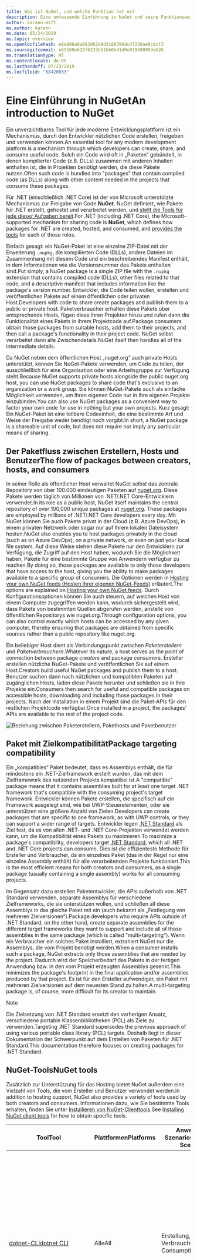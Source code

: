 ```yaml
---
title: Was ist NuGet, und welche Funktion hat es?
description: Eine umfassende Einführung in NuGet und seine Funktionsweise
author: karann-msft
ms.author: karann
ms.date: 05/24/2019
ms.topic: overview
ms.openlocfilehash: e8e806e0a893d62d9d3189396dc47250ae9c8cf3
ms.sourcegitcommit: e65180e622f6233b51bb0b41d0e919688083eb26
ms.translationtype: HT
ms.contentlocale: de-DE
ms.lasthandoff: 07/23/2019
ms.locfileid: "68420033"
---
```

# <a name="an-introduction-to-nuget"></a><span data-ttu-id="5a4b2-103">Eine Einführung in NuGet</span><span class="sxs-lookup"><span data-stu-id="5a4b2-103">An introduction to NuGet</span></span>

<span data-ttu-id="5a4b2-104">Ein unverzichtbares Tool für jede moderne Entwicklungsplattform ist ein Mechanismus, durch den Entwickler nützlichen Code erstellen, freigeben und verwenden können.</span><span class="sxs-lookup"><span data-stu-id="5a4b2-104">An essential tool for any modern development platform is a mechanism through which developers can create, share, and consume useful code.</span></span> <span data-ttu-id="5a4b2-105">Solch ein Code wird oft in „Paketen“ gebündelt, in denen kompilierter Code (z.B. DLLs) zusammen mit anderen Inhalten enthalten ist, die in Projekten benötigt werden, die diese Pakete nutzen.</span><span class="sxs-lookup"><span data-stu-id="5a4b2-105">Often such code is bundled into "packages" that contain compiled code (as DLLs) along with other content needed in the projects that consume these packages.</span></span>

<span data-ttu-id="5a4b2-106">Für .NET (einschließlich .NET Core) ist der von Microsoft unterstützte Mechanismus zur Freigabe von Code **NuGet**. NuGet definiert, wie Pakete für .NET erstellt, gehostet und verarbeitet werden, und [stellt die Tools für jede dieser Aufgaben bereit](install-nuget-client-tools.md).</span><span class="sxs-lookup"><span data-stu-id="5a4b2-106">For .NET (including .NET Core), the Microsoft-supported mechanism for sharing code is **NuGet**, which defines how packages for .NET are created, hosted, and consumed, and [provides the tools](install-nuget-client-tools.md) for each of those roles.</span></span>

<span data-ttu-id="5a4b2-107">Einfach gesagt: ein NuGet-Paket ist eine einzelne ZIP-Datei mit der Erweiterung `.nupkg`, die kompilierten Code (DLLs), andere Dateien im Zusammenhang mit diesem Code und ein beschreibendes Manifest enthält, in dem Informationen wie die Versionsnummer des Pakets enthalten sind.</span><span class="sxs-lookup"><span data-stu-id="5a4b2-107">Put simply, a NuGet package is a single ZIP file with the `.nupkg` extension that contains compiled code (DLLs), other files related to that code, and a descriptive manifest that includes information like the package's version number.</span></span> <span data-ttu-id="5a4b2-108">Entwickler, die Code teilen wollen, erstellen und veröffentlichen Pakete auf einem öffentlichen oder privaten Host.</span><span class="sxs-lookup"><span data-stu-id="5a4b2-108">Developers with code to share create packages and publish them to a public or private host.</span></span> <span data-ttu-id="5a4b2-109">Paketverbraucher erhalten diese Pakete über entsprechende Hosts, fügen diese ihren Projekten hinzu und rufen dann die Funktionalität eines Pakets in ihrem Projektcode auf.</span><span class="sxs-lookup"><span data-stu-id="5a4b2-109">Package consumers obtain those packages from suitable hosts, add them to their projects, and then call a package's functionality in their project code.</span></span> <span data-ttu-id="5a4b2-110">NuGet selbst verarbeitet dann alle Zwischendetails.</span><span class="sxs-lookup"><span data-stu-id="5a4b2-110">NuGet itself then handles all of the intermediate details.</span></span>

<span data-ttu-id="5a4b2-111">Da NuGet neben dem öffentlichen Host „nuget.org“ auch private Hosts unterstützt, können Sie NuGet-Pakete verwenden, um Code zu teilen, der ausschließlich für eine Organisation oder eine Arbeitsgruppe zur Verfügung steht.</span><span class="sxs-lookup"><span data-stu-id="5a4b2-111">Because NuGet supports private hosts alongside the public nuget.org host, you can use NuGet packages to share code that's exclusive to an organization or a work group.</span></span> <span data-ttu-id="5a4b2-112">Sie können NuGet-Pakete auch als einfache Möglichkeit verwenden, um Ihren eigenen Code nur in Ihre eigenen Projekte einzubinden.</span><span class="sxs-lookup"><span data-stu-id="5a4b2-112">You can also use NuGet packages as a convenient way to factor your own code for use in nothing but your own projects.</span></span> <span data-ttu-id="5a4b2-113">Kurz gesagt: Ein NuGet-Paket ist eine teilbare Codeeinheit, die eine bestimmte Art und Weise der Freigabe weder benötigt noch vorgibt.</span><span class="sxs-lookup"><span data-stu-id="5a4b2-113">In short, a NuGet package is a shareable unit of code, but does not require nor imply any particular means of sharing.</span></span>

## <a name="the-flow-of-packages-between-creators-hosts-and-consumers"></a><span data-ttu-id="5a4b2-114">Der Paketfluss zwischen Erstellern, Hosts und Benutzer</span><span class="sxs-lookup"><span data-stu-id="5a4b2-114">The flow of packages between creators, hosts, and consumers</span></span>

<span data-ttu-id="5a4b2-115">In seiner Rolle als öffentlicher Host verwaltet NuGet selbst das zentrale Repository von über 100.000 eindeutigen Paketen auf [nuget.org](https://www.nuget.org). Diese Pakete werden täglich von Millionen von .NET/.NET Core-Entwicklern verwendet.</span><span class="sxs-lookup"><span data-stu-id="5a4b2-115">In its role as a public host, NuGet itself maintains the central repository of over 100,000 unique packages at [nuget.org](https://www.nuget.org). These packages are employed by millions of .NET/.NET Core developers every day.</span></span> <span data-ttu-id="5a4b2-116">Mit NuGet können Sie auch Pakete privat in der Cloud (z.B. Azure DevOps), in einem privaten Netzwerk oder sogar nur auf Ihrem lokalen Dateisystem hosten.</span><span class="sxs-lookup"><span data-stu-id="5a4b2-116">NuGet also enables you to host packages privately in the cloud (such as on Azure DevOps), on a private network, or even on just your local file system.</span></span> <span data-ttu-id="5a4b2-117">Auf diese Weise stehen diese Pakete nur den Entwicklern zur Verfügung, die Zugriff auf den Host haben, wodurch Sie die Möglichkeit haben, Pakete für eine bestimmte Gruppe von Anwendern verfügbar zu machen.</span><span class="sxs-lookup"><span data-stu-id="5a4b2-117">By doing so, those packages are available to only those developers that have access to the host, giving you the ability to make packages available to a specific group of consumers.</span></span> <span data-ttu-id="5a4b2-118">Die Optionen werden in [Hosting your own NuGet feeds (Hosten Ihrer eigenen NuGet-Feeds)](hosting-packages/overview.md) erläutert.</span><span class="sxs-lookup"><span data-stu-id="5a4b2-118">The options are explained on [Hosting your own NuGet feeds](hosting-packages/overview.md).</span></span> <span data-ttu-id="5a4b2-119">Durch Konfigurationsoptionen können Sie auch steuern, auf welchen Host von einem Computer zugegriffen werden kann, wodurch sichergestellt wird, dass Pakete von bestimmten Quellen abgerufen werden, anstelle von öffentlichen Repositorys wie nuget.org.</span><span class="sxs-lookup"><span data-stu-id="5a4b2-119">Through configuration options, you can also control exactly which hosts can be accessed by any given computer, thereby ensuring that packages are obtained from specific sources rather than a public repository like nuget.org.</span></span>

<span data-ttu-id="5a4b2-120">Ein beliebiger Host dient als Verbindungspunkt zwischen *Paketerstellern* und *Paketverbrauchern*.</span><span class="sxs-lookup"><span data-stu-id="5a4b2-120">Whatever its nature, a host serves as the point of connection between package *creators* and package *consumers*.</span></span> <span data-ttu-id="5a4b2-121">Ersteller erstellen nützliche NuGet-Pakete und veröffentlichen Sie auf einem Host.</span><span class="sxs-lookup"><span data-stu-id="5a4b2-121">Creators build useful NuGet packages and publish them to a host.</span></span> <span data-ttu-id="5a4b2-122">Benutzer suchen dann nach nützlichen und kompatiblen Paketen auf zugänglichen Hosts, laden diese Pakete herunter und schließen sie in Ihre Projekte ein.</span><span class="sxs-lookup"><span data-stu-id="5a4b2-122">Consumers then search for useful and compatible packages on accessible hosts, downloading and including those packages in their projects.</span></span> <span data-ttu-id="5a4b2-123">Nach der Installation in einem Projekt sind die Paket-APIs für den restlichen Projektcode verfügbar.</span><span class="sxs-lookup"><span data-stu-id="5a4b2-123">Once installed in a project, the packages' APIs are available to the rest of the project code.</span></span>

![Beziehung zwischen Paketerstellern, Pakethosts und Paketbenutzer](media/nuget-roles.png)

## <a name="package-targeting-compatibility"></a><span data-ttu-id="5a4b2-125">Paket mit Zielkompatibilität</span><span class="sxs-lookup"><span data-stu-id="5a4b2-125">Package targeting compatibility</span></span>

<span data-ttu-id="5a4b2-126">Ein „kompatibles“ Paket bedeutet, dass es Assemblys enthält, die für mindestens ein .NET-Zielframework erstellt wurden, das mit dem Zielframework des nutzenden Projekts kompatibel ist.</span><span class="sxs-lookup"><span data-stu-id="5a4b2-126">A "compatible" package means that it contains assemblies built for at least one target .NET framework that's compatible with the consuming project's target framework.</span></span> <span data-ttu-id="5a4b2-127">Entwickler können Pakete erstellen, die spezifisch auf ein Framework ausgelegt sind, wie bei UWP-Steuerelementen, oder sie unterstützen eine größere Anzahl von Zielen.</span><span class="sxs-lookup"><span data-stu-id="5a4b2-127">Developers can create packages that are specific to one framework, as with UWP controls, or they can support a wider range of targets.</span></span> <span data-ttu-id="5a4b2-128">Entwickler legen [.NET Standard](/dotnet/standard/net-standard) als Ziel fest, da es von allen .NET- und .NET Core-Projekten verwendet werden kann, um die Kompatibilität eines Pakets zu maximieren.</span><span class="sxs-lookup"><span data-stu-id="5a4b2-128">To maximize a package's compatibility, developers target [.NET Standard](/dotnet/standard/net-standard), which all .NET and .NET Core projects can consume.</span></span> <span data-ttu-id="5a4b2-129">Dies ist die effizienteste Methode für Ersteller und Verbraucher, da ein einzelnes Paket (das in der Regel nur eine einzelne Assembly enthält) für alle verarbeitenden Projekte funktioniert.</span><span class="sxs-lookup"><span data-stu-id="5a4b2-129">This is the most efficient means for both creators and consumers, as a single package (usually containing a single assembly) works for all consuming projects.</span></span>

<span data-ttu-id="5a4b2-130">Im Gegensatz dazu erstellen Paketentwickler, die APIs außerhalb von .NET Standard verwenden, separate Assemblys für verschiedene Zielframeworks, die sie unterstützen wollen, und schließen all diese Assemblys in das gleiche Paket mit ein (auch bekannt als „Festlegung von mehreren Zielversionen“).</span><span class="sxs-lookup"><span data-stu-id="5a4b2-130">Package developers who require APIs outside of .NET Standard, on the other hand, create separate assemblies for the different target frameworks they want to support and include all of those assemblies in the same package (which is called "multi-targeting").</span></span> <span data-ttu-id="5a4b2-131">Wenn ein Verbraucher ein solches Paket installiert, extrahiert NuGet nur die Assemblys, die vom Projekt benötigt werden.</span><span class="sxs-lookup"><span data-stu-id="5a4b2-131">When a consumer installs such a package, NuGet extracts only those assemblies that are needed by the project.</span></span> <span data-ttu-id="5a4b2-132">Dadurch wird der Speicherbedarf des Pakets in der fertigen Anwendung bzw. in den vom Projekt erzeugten Assemblys gesenkt.</span><span class="sxs-lookup"><span data-stu-id="5a4b2-132">This minimizes the package's footprint in the final application and/or assemblies produced by that project.</span></span> <span data-ttu-id="5a4b2-133">Es ist für den Ersteller aufwendiger, ein Paket mit mehreren Zielversionen auf dem neuesten Stand zu halten.</span><span class="sxs-lookup"><span data-stu-id="5a4b2-133">A multi-targeting package is, of course, more difficult for its creator to maintain.</span></span>

> [!Note]
> <span data-ttu-id="5a4b2-134">Die Zielsetzung von .NET Standard ersetzt den vorherigen Ansatz, verschiedene portable Klassenbibliotheken (PCL) als Ziele zu verwenden.</span><span class="sxs-lookup"><span data-stu-id="5a4b2-134">Targeting .NET Standard supersedes the previous approach of using various portable class library (PCL) targets.</span></span> <span data-ttu-id="5a4b2-135">Deshalb liegt in dieser Dokumentation der Schwerpunkt auf dem Erstellen von Paketen für .NET Standard.</span><span class="sxs-lookup"><span data-stu-id="5a4b2-135">This documentation therefore focuses on creating packages for .NET Standard.</span></span>

## <a name="nuget-tools"></a><span data-ttu-id="5a4b2-136">NuGet-Tools</span><span class="sxs-lookup"><span data-stu-id="5a4b2-136">NuGet tools</span></span>

<span data-ttu-id="5a4b2-137">Zusätzlich zur Unterstützung für das Hosting bietet NuGet außerdem eine Vielzahl von Tools, die vom Ersteller und Benutzer verwendet werden.</span><span class="sxs-lookup"><span data-stu-id="5a4b2-137">In addition to hosting support, NuGet also provides a variety of tools used by both creators and consumers.</span></span> <span data-ttu-id="5a4b2-138">Informationen dazu, wie Sie bestimmte Tools erhalten, finden Sie unter [Installieren von NuGet-Clienttools](install-nuget-client-tools.md).</span><span class="sxs-lookup"><span data-stu-id="5a4b2-138">See [Installing NuGet client tools](install-nuget-client-tools.md) for how to obtain specific tools.</span></span>

| <span data-ttu-id="5a4b2-139">Tool</span><span class="sxs-lookup"><span data-stu-id="5a4b2-139">Tool</span></span> | <span data-ttu-id="5a4b2-140">Plattformen</span><span class="sxs-lookup"><span data-stu-id="5a4b2-140">Platforms</span></span> | <span data-ttu-id="5a4b2-141">Anwendbare Szenarios</span><span class="sxs-lookup"><span data-stu-id="5a4b2-141">Applicable Scenarios</span></span> | <span data-ttu-id="5a4b2-142">BESCHREIBUNG</span><span class="sxs-lookup"><span data-stu-id="5a4b2-142">Description</span></span> |
| --- | --- | --- | --- |
| [<span data-ttu-id="5a4b2-143">dotnet-CLI</span><span class="sxs-lookup"><span data-stu-id="5a4b2-143">dotnet CLI</span></span>](consume-packages/install-use-packages-dotnet-cli.md) | <span data-ttu-id="5a4b2-144">Alle</span><span class="sxs-lookup"><span data-stu-id="5a4b2-144">All</span></span> | <span data-ttu-id="5a4b2-145">Erstellung, Verbrauch</span><span class="sxs-lookup"><span data-stu-id="5a4b2-145">Creation, Consumption</span></span> | <span data-ttu-id="5a4b2-146">CLI-Tool für .NET Core- und .NET Standard-Bibliotheken und für Projekte im SDK-Stil für .NET Framework (Informationen finden Sie unter [SDK-Attribut](/dotnet/core/tools/csproj#additions)).</span><span class="sxs-lookup"><span data-stu-id="5a4b2-146">CLI tool for .NET Core and .NET Standard libraries, and for SDK-style projects that target .NET Framework (see [SDK attribute](/dotnet/core/tools/csproj#additions)).</span></span> <span data-ttu-id="5a4b2-147">Stellt bestimmte NuGet-CLI-Funktionen direkt in der .NET Core-Toolkette bereit.</span><span class="sxs-lookup"><span data-stu-id="5a4b2-147">Provides certain NuGet CLI capabilities directly within the .NET Core tool chain.</span></span> <span data-ttu-id="5a4b2-148">Ähnlich wie `nuget.exe`-CLI interagiert die dotnet-CLI nicht mit Visual Studio-Projekten.</span><span class="sxs-lookup"><span data-stu-id="5a4b2-148">As with the `nuget.exe` CLI, the dotnet CLI does not interact with Visual Studio projects.</span></span> |
| [<span data-ttu-id="5a4b2-149">nuget.exe-CLI</span><span class="sxs-lookup"><span data-stu-id="5a4b2-149">nuget.exe CLI</span></span>](consume-packages/install-use-packages-nuget-cli.md) | <span data-ttu-id="5a4b2-150">Alle</span><span class="sxs-lookup"><span data-stu-id="5a4b2-150">All</span></span> | <span data-ttu-id="5a4b2-151">Erstellung, Verbrauch</span><span class="sxs-lookup"><span data-stu-id="5a4b2-151">Creation, Consumption</span></span> | <span data-ttu-id="5a4b2-152">CLI-Tool für .NET Framework-Bibliotheken und Nicht-SDK-Projekte, die auf .NET Standard-Bibliotheken abzielen.</span><span class="sxs-lookup"><span data-stu-id="5a4b2-152">CLI tool for .NET Framework libraries and non-SDK-style projects that target .NET Standard libraries.</span></span> <span data-ttu-id="5a4b2-153">Bietet alle NuGet-Funktionen, mit einigen Befehlen, die speziell für Paketersteller bestimmt sind, anderen Befehlen, die nur für Benutzer, und wieder anderen, die für beide bestimmt sind.</span><span class="sxs-lookup"><span data-stu-id="5a4b2-153">Provides all NuGet capabilities, with some commands applying specifically to package creators, some applying only to consumers, and others applying to both.</span></span> <span data-ttu-id="5a4b2-154">Beispielsweise verwenden Paketersteller den Befehl `nuget pack` zum Erstellen eines Pakets aus verschiedenen Assemblys und zugehörigen Dateien, Paketverbraucher verwenden `nuget install`, um Pakete in einen Projektordner einzubinden, und alle verwenden `nuget config`, um NuGet-Konfigurationsvariablen festzulegen.</span><span class="sxs-lookup"><span data-stu-id="5a4b2-154">For example, package creators use the `nuget pack` command to create a package from various assemblies and related files, package consumers use `nuget install` to include packages in a project folder, and everyone uses `nuget config` to set NuGet configuration variables.</span></span> <span data-ttu-id="5a4b2-155">Als ein plattformunabhängiges Tool interagiert die NuGet-CLI nicht mit Visual Studio-Projekten.</span><span class="sxs-lookup"><span data-stu-id="5a4b2-155">As a platform-agnostic tool, the NuGet CLI does not interact with Visual Studio projects.</span></span> |
| [<span data-ttu-id="5a4b2-156">Paket-Manager-Konsole</span><span class="sxs-lookup"><span data-stu-id="5a4b2-156">Package Manager Console</span></span>](consume-packages/install-use-packages-powershell.md) | <span data-ttu-id="5a4b2-157">Visual Studio unter Windows</span><span class="sxs-lookup"><span data-stu-id="5a4b2-157">Visual Studio on Windows</span></span> | <span data-ttu-id="5a4b2-158">Verbrauch</span><span class="sxs-lookup"><span data-stu-id="5a4b2-158">Consumption</span></span> | <span data-ttu-id="5a4b2-159">Stellt [PowerShell-Befehle](reference/Powershell-Reference.md) zum Installieren und Verwalten von Paketen in Visual Studio-Projekten bereit.</span><span class="sxs-lookup"><span data-stu-id="5a4b2-159">Provides [PowerShell commands](reference/Powershell-Reference.md) for installing and managing packages in Visual Studio projects.</span></span> |
| [<span data-ttu-id="5a4b2-160">Benutzeroberfläche des Paket-Managers</span><span class="sxs-lookup"><span data-stu-id="5a4b2-160">Package Manager UI</span></span>](consume-packages/install-use-packages-visual-studio.md) | <span data-ttu-id="5a4b2-161">Visual Studio unter Windows</span><span class="sxs-lookup"><span data-stu-id="5a4b2-161">Visual Studio on Windows</span></span> | <span data-ttu-id="5a4b2-162">Verbrauch</span><span class="sxs-lookup"><span data-stu-id="5a4b2-162">Consumption</span></span> | <span data-ttu-id="5a4b2-163">Stellt eine einfache zu bedienende Benutzeroberfläche zum Installieren und Verwalten von Paketen in Visual Studio-Projekten bereit.</span><span class="sxs-lookup"><span data-stu-id="5a4b2-163">Provides an easy-to-use UI for installing and managing packages in Visual Studio projects.</span></span> |
| [<span data-ttu-id="5a4b2-164">Manage NuGet UI (Verwalten der NuGet-Benutzeroberfläche)</span><span class="sxs-lookup"><span data-stu-id="5a4b2-164">Manage NuGet UI</span></span>](/visualstudio/mac/nuget-walkthrough) | <span data-ttu-id="5a4b2-165">Visual Studio für Mac</span><span class="sxs-lookup"><span data-stu-id="5a4b2-165">Visual Studio for Mac</span></span> | <span data-ttu-id="5a4b2-166">Verbrauch</span><span class="sxs-lookup"><span data-stu-id="5a4b2-166">Consumption</span></span> | <span data-ttu-id="5a4b2-167">Stellt eine einfache zu bedienende Benutzeroberfläche zum Installieren und Verwalten von Paketen in Projekten von Visual Studio für Mac bereit.</span><span class="sxs-lookup"><span data-stu-id="5a4b2-167">Provide an easy-to-use UI for installing and managing packages in Visual Studio for Mac projects.</span></span> |
| [<span data-ttu-id="5a4b2-168">MSBuild</span><span class="sxs-lookup"><span data-stu-id="5a4b2-168">MSBuild</span></span>](reference/msbuild-targets.md) | <span data-ttu-id="5a4b2-169">Windows</span><span class="sxs-lookup"><span data-stu-id="5a4b2-169">Windows</span></span> | <span data-ttu-id="5a4b2-170">Erstellung, Verbrauch</span><span class="sxs-lookup"><span data-stu-id="5a4b2-170">Creation, Consumption</span></span> | <span data-ttu-id="5a4b2-171">Bietet die Möglichkeit zum Erstellen und Wiederherstellen von Paketen, die in einem Projekt direkt über die MSBuild-Toolkette verwendet werden.</span><span class="sxs-lookup"><span data-stu-id="5a4b2-171">Provides the ability to create packages and restore packages used in a project directly through the MSBuild tool chain.</span></span> |

<span data-ttu-id="5a4b2-172">Wie Sie sehen können, sind die NuGet-Tools, mit denen Sie arbeiten, stark davon abhängig, ob Sie Pakete erstellen, verwenden oder veröffentlichen und mit welcher Plattform Sie arbeiten.</span><span class="sxs-lookup"><span data-stu-id="5a4b2-172">As you can see, the NuGet tools you work with depend greatly on whether you're creating, consuming, or publishing packages, and the platform on which you're working.</span></span> <span data-ttu-id="5a4b2-173">Paketersteller sind in der Regel auch Benutzer, da sie auf Funktionalität aufbauen, die in anderen NuGet-Paketen vorhanden ist.</span><span class="sxs-lookup"><span data-stu-id="5a4b2-173">Package creators are typically also consumers, as they build on top of functionality that exists in other NuGet packages.</span></span> <span data-ttu-id="5a4b2-174">Und diese Pakete können natürlich wiederum von anderen abhängen.</span><span class="sxs-lookup"><span data-stu-id="5a4b2-174">And those packages, of course, may in turn depend on still others.</span></span>

<span data-ttu-id="5a4b2-175">Weitere Informationen finden Sie unter den Artikeln [Workflow für die Paketerstellung](create-packages/Overview-and-Workflow.md) und [Workflow für die Nutzung von Paketen](consume-packages/Overview-and-Workflow.md).</span><span class="sxs-lookup"><span data-stu-id="5a4b2-175">For more information, start with the [Package creation workflow](create-packages/Overview-and-Workflow.md) and [Package consumption workflow](consume-packages/Overview-and-Workflow.md) articles.</span></span>

## <a name="managing-dependencies"></a><span data-ttu-id="5a4b2-176">Verwalten von Abhängigkeiten</span><span class="sxs-lookup"><span data-stu-id="5a4b2-176">Managing dependencies</span></span>

<span data-ttu-id="5a4b2-177">Die Fähigkeit, einfach auf der Arbeit anderer aufbauen zu können, ist eines der stärksten Features eines Paketverwaltungssystems.</span><span class="sxs-lookup"><span data-stu-id="5a4b2-177">The ability to easily build on the work of others is one of most powerful features of a package management system.</span></span> <span data-ttu-id="5a4b2-178">Dementsprechend ist eine der wichtigsten Aufgaben von NuGet das Verwalten der Abhängigkeitsstruktur bzw. des „Diagramms“ für ein Projekt.</span><span class="sxs-lookup"><span data-stu-id="5a4b2-178">Accordingly, much of what NuGet does is managing that dependency tree or "graph" on behalf of a project.</span></span> <span data-ttu-id="5a4b2-179">Einfach ausgedrückt müssen Sie sich nur mit jenen Paketen selbst befassen, die Sie direkt in einem Projekt verwenden.</span><span class="sxs-lookup"><span data-stu-id="5a4b2-179">Simply said, you need only concern yourself with those packages that you're directly using in a project.</span></span> <span data-ttu-id="5a4b2-180">Wenn irgendeines dieser Pakete selbst andere Pakete verwendet (die wiederum weitere Pakete verwenden können), übernimmt NuGet alle der früheren Abhängigkeiten.</span><span class="sxs-lookup"><span data-stu-id="5a4b2-180">If any of those packages themselves consume other packages (which can, in turn, consume still others), NuGet takes care of all those down-level dependencies.</span></span>

<span data-ttu-id="5a4b2-181">Die folgende Abbildung zeigt ein Projekt, das von fünf Paketen abhängig ist, die wiederum von einer Reihe anderer abhängen.</span><span class="sxs-lookup"><span data-stu-id="5a4b2-181">The following image shows a project that depends on five packages, which in turn depend on a number of others.</span></span>

![Ein Beispiel für ein NuGet-Abhängigkeitsdiagramm für ein .NET-Projekt](media/dependency-graph.png)

<span data-ttu-id="5a4b2-183">Beachten Sie, dass einige Pakete mehrmals im Abhängigkeitsdiagramm angezeigt werden.</span><span class="sxs-lookup"><span data-stu-id="5a4b2-183">Notice that some packages appear multiple times in the dependency graph.</span></span> <span data-ttu-id="5a4b2-184">Beispielsweise gibt es drei verschiedene Benutzer des Pakets B, und jeder Benutzer könnte auch eine andere Version für das Paket (nicht gezeigt) angeben.</span><span class="sxs-lookup"><span data-stu-id="5a4b2-184">For example, there are three different consumers of package B, and each consumer might also specify a different version for that package (not shown).</span></span> <span data-ttu-id="5a4b2-185">Dieser Fall tritt häufig auf, insbesondere bei häufig verwendeten Paketen.</span><span class="sxs-lookup"><span data-stu-id="5a4b2-185">This is a common occurrence, especially for widely-used packages.</span></span> <span data-ttu-id="5a4b2-186">NuGet übernimmt alle schwierigen Aufgaben, um genau zu bestimmen, welche Version des Pakets B alle Benutzer zufriedenstellt.</span><span class="sxs-lookup"><span data-stu-id="5a4b2-186">NuGet fortunately does all the hard work to determine exactly which version of package B satisfies all consumers.</span></span> <span data-ttu-id="5a4b2-187">NuGet führt dies dann für alle anderen Pakete durch, unabhängig davon, wie ausführlich das Abhängigkeitsdiagramm wird.</span><span class="sxs-lookup"><span data-stu-id="5a4b2-187">NuGet then does the same for all other packages, no matter how deep the dependency graph.</span></span>

<span data-ttu-id="5a4b2-188">Weitere Details wie NuGet diesen Dienst ausführt finden Sie unter [Dependency resolution (Abhängigkeitsauflösung)](consume-packages/dependency-resolution.md).</span><span class="sxs-lookup"><span data-stu-id="5a4b2-188">For more details on how NuGet performs this service, see [Dependency resolution](consume-packages/dependency-resolution.md).</span></span>

## <a name="tracking-references-and-restoring-packages"></a><span data-ttu-id="5a4b2-189">Nachverfolgungsverweise und Wiederherstellen von Paketen</span><span class="sxs-lookup"><span data-stu-id="5a4b2-189">Tracking references and restoring packages</span></span>

<span data-ttu-id="5a4b2-190">Da Projekte zwischen Entwicklercomputern, Repositorys für die Quellcodeverwaltung, Buildservern usw. problemlos verschoben werden können, ist es höchst unpraktisch, dass binäre Assemblys von NuGet-Paketen direkt an ein Projekt gebunden bleiben.</span><span class="sxs-lookup"><span data-stu-id="5a4b2-190">Because projects can easily move between developer computers, source control repositories, build servers, and so forth, it's highly impractical to keep the binary assemblies of NuGet packages directly bound to a project.</span></span> <span data-ttu-id="5a4b2-191">Wäre das der Fall, wäre jede Kopie des Projekts unnötigerweise vergrößert (und deshalb eine Verschwendung von Speicherplatz in Repositorys zur Quellcodeverwaltung).</span><span class="sxs-lookup"><span data-stu-id="5a4b2-191">Doing so would make each copy of the project unnecessarily bloated (and thereby waste space in source control repositories).</span></span> <span data-ttu-id="5a4b2-192">Es wäre auch schwer, Binärdateien von Paketen auf neuere Versionen zu aktualisieren, da Updates auf alle Kopien des Projekts angewendet werden müssten.</span><span class="sxs-lookup"><span data-stu-id="5a4b2-192">It would also make it very difficult to update package binaries to newer versions as updates would have to be applied across all copies of the project.</span></span>

<span data-ttu-id="5a4b2-193">Stattdessen verwaltet NuGet eine einfach Verweisliste der Pakete von denen ein Projekt abhängig ist, einschließlich der Abhängigkeiten der obersten und untersten Ebenen.</span><span class="sxs-lookup"><span data-stu-id="5a4b2-193">NuGet instead maintains a simple reference list of the packages upon which a project depends, including both top-level and down-level dependencies.</span></span> <span data-ttu-id="5a4b2-194">D.h. wenn Sie ein Paket in ein Projekt von einem Host aus installieren, zeichnet NuGet die Paket-ID und Versionsnummer in der Verweisliste auf.</span><span class="sxs-lookup"><span data-stu-id="5a4b2-194">That is, whenever you install a package from some host into a project, NuGet records the package identifier and version number in the reference list.</span></span> <span data-ttu-id="5a4b2-195">(Wenn ein Paket deinstalliert wird, wird dieses natürlich aus der Liste entfernt.) NuGet bietet dann eine Möglichkeit, auf Anfrage alle Pakete, auf die verwiesen wird, wiederherzustellen, wie im Artikel [Wiederherstellen von Paketen](consume-packages/package-restore.md) beschrieben wird.</span><span class="sxs-lookup"><span data-stu-id="5a4b2-195">(Uninstalling a package, of course, removes it from the list.) NuGet then provides a means to restore all referenced packages upon request, as described on [Package restore](consume-packages/package-restore.md).</span></span>

![Eine NuGet-Verweisliste wird bei Paketinstallation erstellt und kann zum Wiederherstellen von Paketen an einem anderen Ort verwendet werden.](media/nuget-restore.png)

<span data-ttu-id="5a4b2-197">Mit der Verweisliste kann NuGet anschließend alle Pakete zu einem späteren Zeitpunkt neu installieren &mdash; also *wiederherstellen* &mdash; die von öffentlichen und bzw. oder privaten Hosts stammen.</span><span class="sxs-lookup"><span data-stu-id="5a4b2-197">With only the reference list, NuGet can then reinstall&mdash;that is, *restore*&mdash;all of those packages from public and/or private hosts at any later time.</span></span> <span data-ttu-id="5a4b2-198">Wenn Sie ein Projekt auf die Quellcodeverwaltung committen oder auf andere Weise freigeben, muss nur die Verweisliste enthalten sein. Es müssen keine Paketbinärdateien eingeschlossen werden (Näheres finden Sie unter [Pakete und Quellcodeverwaltung](consume-packages/packages-and-source-control.md)).</span><span class="sxs-lookup"><span data-stu-id="5a4b2-198">When committing a project to source control, or sharing it in some other way, you include only the reference list and exclude any package binaries (see [Packages and source control](consume-packages/packages-and-source-control.md).)</span></span>

<span data-ttu-id="5a4b2-199">Der Computer, der ein Projekt, z.B. einen Buildserver, erhält, der eine Kopie des Projekts als Teil eines automatisierten Bereitstellungssystems empfängt, fordert NuGet einfach auf, Abhängigkeiten wiederherzustellen, wenn sie benötigt werden.</span><span class="sxs-lookup"><span data-stu-id="5a4b2-199">The computer that receives a project, such as a build server obtaining a copy of the project as part of an automated deployment system, simply asks NuGet to restore dependencies whenever they're needed.</span></span> <span data-ttu-id="5a4b2-200">Buildsysteme, wie Azure DevOps, stellen „NuGet restore“-Schritte für exakt diesen Zweck bereit.</span><span class="sxs-lookup"><span data-stu-id="5a4b2-200">Build systems like Azure DevOps provide "NuGet restore" steps for this exact purpose.</span></span> <span data-ttu-id="5a4b2-201">Auf ähnliche Weise können Entwickler einen Befehl wie `nuget restore` (NuGet-CLI), `dotnet restore` (dotnet-CLI) oder `Install-Package` (Paket-Manager-Konsole) aufrufen, wenn sie eine Kopie eines Projekts erhalten (z.B. beim Kopieren eines Repositorys), um alle benötigten Pakete zu erhalten.</span><span class="sxs-lookup"><span data-stu-id="5a4b2-201">Similarly, when developers obtain a copy of a project (as when cloning a repository), they can invoke command like `nuget restore` (NuGet CLI), `dotnet restore` (dotnet CLI), or `Install-Package` (Package Manager Console) to obtain all the necessary packages.</span></span> <span data-ttu-id="5a4b2-202">Visual Studio seinerseits stellt Pakete beim Erstellen eines Projekts automatisch wieder her (vorausgesetzt, die automatische Wiederherstellung ist aktiviert, wie unter [Paketwiederherstellung](consume-packages/package-restore.md) beschrieben).</span><span class="sxs-lookup"><span data-stu-id="5a4b2-202">Visual Studio, for its part, automatically restores packages when building a project (provided that automatic restore is enabled, as described on [Package restore](consume-packages/package-restore.md)).</span></span>

<span data-ttu-id="5a4b2-203">Die primäre Rolle von NuGet bei Entwicklern liegt dann klar im Verwalten der Verweisliste für Ihr Projekt und im Bereitstellen der Möglichkeiten, um diese referenzierten Pakete effizient wiederherzustellen (und zu aktualisieren).</span><span class="sxs-lookup"><span data-stu-id="5a4b2-203">Clearly, then, NuGet's primary role where developers are concerned is maintaining that reference list on behalf of your project and providing the means to efficiently restore (and update) those referenced packages.</span></span> <span data-ttu-id="5a4b2-204">Die Liste wird in einem von zwei *Paketverwaltungsformaten* verwaltet:</span><span class="sxs-lookup"><span data-stu-id="5a4b2-204">This list is maintained in one of two *package management formats*, as they're called:</span></span>

- <span data-ttu-id="5a4b2-205">[PackageReference](consume-packages/package-references-in-project-files.md) (bzw. „Packen von Verweisen in Projektdateien“) | *(NuGet 4.0 und höher)* verwaltet eine Liste der Abhängigkeiten der obersten Ebene eines Projekts direkt in der Projektdatei, damit keine separate Datei benötigt wird.</span><span class="sxs-lookup"><span data-stu-id="5a4b2-205">[PackageReference](consume-packages/package-references-in-project-files.md) (or "package references in project files") | *(NuGet 4.0+)* Maintains a list of a project's top-level dependencies directly within the project file, so no separate file is needed.</span></span> <span data-ttu-id="5a4b2-206">Eine zugehörige Datei, `obj/project.assets.json`, wird dynamisch generiert, um das gesamte Abhängigkeitsdiagramm der von einem Projekt verwendeten Pakete zusammen mit allen untergeordneten Abhängigkeiten zu verwalten.</span><span class="sxs-lookup"><span data-stu-id="5a4b2-206">An associated file, `obj/project.assets.json`, is dynamically generated to manage the overall dependency graph of the packages that a project uses along with all down-level dependencies.</span></span> <span data-ttu-id="5a4b2-207">PackageReference wird immer von .NET Core-Projekten verwendet.</span><span class="sxs-lookup"><span data-stu-id="5a4b2-207">PackageReference is always used by .NET Core projects.</span></span>

- <span data-ttu-id="5a4b2-208">[`packages.config`](reference/packages-config.md): *(NuGet 1.0 und höher)* Eine XML-Datei, die eine flache Liste aller Abhängigkeiten im Projekt, einschließlich der Abhängigkeiten von anderen installierten Paketen, verwaltet.</span><span class="sxs-lookup"><span data-stu-id="5a4b2-208">[`packages.config`](reference/packages-config.md): *(NuGet 1.0+)* An XML file that maintains a flat list of all dependencies in the project, including the dependencies of other installed packages.</span></span> <span data-ttu-id="5a4b2-209">Installierte oder wiederhergestellte Pakete werden in einem `packages`-Ordner gespeichert.</span><span class="sxs-lookup"><span data-stu-id="5a4b2-209">Installed or restored packages are stored in a `packages` folder.</span></span>

<span data-ttu-id="5a4b2-210">Welches Paketverwaltungsformat in einen Projekt verwendet wird, hängt vom Projekttyp und der verfügbaren Version von NuGet (und bzw. oder Visual Studio) ab.</span><span class="sxs-lookup"><span data-stu-id="5a4b2-210">Which package management format is employed in any given project depends on the project type, and the available version of NuGet (and/or Visual Studio).</span></span> <span data-ttu-id="5a4b2-211">Suchen Sie nach `packages.config` im Projektstamm, nachdem Sie das erste Paket installiert haben, um zu überprüfen, welches Format verwendet wird.</span><span class="sxs-lookup"><span data-stu-id="5a4b2-211">To check what format is being used, simply look for `packages.config` in the project root after installing your first package.</span></span> <span data-ttu-id="5a4b2-212">Wenn die Datei nicht angezeigt wird, suchen Sie direkt in der Projektdatei nach einem \<PackageReference\>-Element.</span><span class="sxs-lookup"><span data-stu-id="5a4b2-212">If you don't have that file, look in the project file directly for a \<PackageReference\> element.</span></span>

<span data-ttu-id="5a4b2-213">Wenn Sie die Wahl haben, wird die Verwendung von PackageReference empfohlen.</span><span class="sxs-lookup"><span data-stu-id="5a4b2-213">When you have a choice, we recommend using PackageReference.</span></span> <span data-ttu-id="5a4b2-214">`packages.config` wird zu Legacyzwecken beibehalten und befindet sich nicht mehr in der aktiven Entwicklung.</span><span class="sxs-lookup"><span data-stu-id="5a4b2-214">`packages.config` is maintained for legacy purposes and is no longer under active development.</span></span>

> [!Tip]
> <span data-ttu-id="5a4b2-215">Verschiedene `nuget.exe`-CLI-Befehle, wie `nuget install`, fügen das Paket nicht automatisch zur Verweisliste hinzu.</span><span class="sxs-lookup"><span data-stu-id="5a4b2-215">Various `nuget.exe` CLI commands, like `nuget install`, do not automatically add the package to the reference list.</span></span> <span data-ttu-id="5a4b2-216">Die Liste wird bei der Installation eines Pakets mit dem Visual Studio-Paket-Manager (Benutzeroberfläche oder Konsole) und mit der `dotnet.exe`-CLI aktualisiert.</span><span class="sxs-lookup"><span data-stu-id="5a4b2-216">The list is updated when installing a package with the Visual Studio Package Manager (UI or Console), and with `dotnet.exe` CLI.</span></span>

## <a name="what-else-does-nuget-do"></a><span data-ttu-id="5a4b2-217">Was macht NuGet außerdem?</span><span class="sxs-lookup"><span data-stu-id="5a4b2-217">What else does NuGet do?</span></span>

<span data-ttu-id="5a4b2-218">Bisher haben Sie folgende Eigenschaften von NuGet kennengelernt:</span><span class="sxs-lookup"><span data-stu-id="5a4b2-218">So far you've learned the following characteristics of NuGet:</span></span>

- <span data-ttu-id="5a4b2-219">NuGet stellt das zentrale nuget.org-Repository mit Unterstützung von privatem Hosting bereit.</span><span class="sxs-lookup"><span data-stu-id="5a4b2-219">NuGet provides the central nuget.org repository with support for private hosting.</span></span>
- <span data-ttu-id="5a4b2-220">NuGet stellt die Tools zur Verfügung, die Entwickler benötigen, um Pakete zu erstellen, zu veröffentlichen und zu nutzen.</span><span class="sxs-lookup"><span data-stu-id="5a4b2-220">NuGet provides the tools developers need for creating, publishing, and consuming packages.</span></span>
- <span data-ttu-id="5a4b2-221">Besonders wichtig ist: NuGet verwaltet eine Verweisliste der Pakete, die in einem Projekt verwendet werden und verfügt über die Möglichkeit zum Wiederherstellen und Aktualisieren dieser Pakete aus dieser Liste.</span><span class="sxs-lookup"><span data-stu-id="5a4b2-221">Most importantly, NuGet maintains a reference list of packages used in a project and the ability to restore and update those packages from that list.</span></span>

<span data-ttu-id="5a4b2-222">Damit diese Prozesse effizient arbeiten, führt NuGet einige Optimierungen im Hintergrund durch.</span><span class="sxs-lookup"><span data-stu-id="5a4b2-222">To make these processes work efficiently, NuGet does some behind-the-scenes optimizations.</span></span> <span data-ttu-id="5a4b2-223">Insbesondere verwaltet NuGet einen Paketcache und einen globalen Paketordner, um die Installation und Neuinstallation zu beschleunigen.</span><span class="sxs-lookup"><span data-stu-id="5a4b2-223">Most notably, NuGet manages a package cache and a global packages folder to shortcut installation and reinstallation.</span></span> <span data-ttu-id="5a4b2-224">Der Cache verhindert das Herunterladen eines Pakets, das bereits auf dem Rechner installiert ist.</span><span class="sxs-lookup"><span data-stu-id="5a4b2-224">The cache avoids downloading a package that's already been installed on the machine.</span></span> <span data-ttu-id="5a4b2-225">Der globale Paketordner ermöglicht es mehreren Projekten, das gleiche installierte Paket gemeinsam zu nutzen, wodurch insgesamt der Speicherbedarf von NuGet auf dem Computer verringert wird.</span><span class="sxs-lookup"><span data-stu-id="5a4b2-225">The global packages folder allows multiple projects to share the same installed package, thereby reducing NuGet's overall footprint on the computer.</span></span> <span data-ttu-id="5a4b2-226">Der Cache und der globale Paketordner sind sehr hilfreich, wenn Sie häufig eine größere Anzahl von Paketen wiederherstellen, wie z.B. auf einem Buildserver.</span><span class="sxs-lookup"><span data-stu-id="5a4b2-226">The cache and global packages folder are also very helpful when you're frequently restoring a larger number of packages, as on a build server.</span></span> <span data-ttu-id="5a4b2-227">Weitere Informationen zu diesen Mechanismen finden Sie unter [Verwalten der globalen Paketordner und Cacheordner](consume-packages/managing-the-global-packages-and-cache-folders.md).</span><span class="sxs-lookup"><span data-stu-id="5a4b2-227">For more details on these mechanisms, see [Managing the global packages and cache folders](consume-packages/managing-the-global-packages-and-cache-folders.md).</span></span>

<span data-ttu-id="5a4b2-228">Innerhalb eines individuellen Projekts verwaltet NuGet den gesamten Abhängigkeitsdiagramm, was die Auflösung mehrerer Verweise auf verschiedene Versionen des selben Pakets enthält.</span><span class="sxs-lookup"><span data-stu-id="5a4b2-228">Within an individual project, NuGet manages the overall dependency graph, which again includes resolving multiple references to different versions of the same package.</span></span> <span data-ttu-id="5a4b2-229">Es ist üblich, dass ein Projekt eine Abhängigkeit von ein oder mehreren Paketen annimmt, die über die gleichen Abhängigkeiten verfügen.</span><span class="sxs-lookup"><span data-stu-id="5a4b2-229">It's quite common that a project takes a dependency on one or more packages that themselves have the same dependencies.</span></span> <span data-ttu-id="5a4b2-230">Einige der nützlichsten Hilfsprogrammpakete auf nuget.org werden von vielen anderen Paketen verwendet.</span><span class="sxs-lookup"><span data-stu-id="5a4b2-230">Some of the most useful utility packages on nuget.org are employed by many other packages.</span></span> <span data-ttu-id="5a4b2-231">Im gesamten Abhängigkeitsdiagramm, können dann sehr leicht zehn unterschiedliche Verweise auf verschiedene Versionen desselben Pakets vorkommen.</span><span class="sxs-lookup"><span data-stu-id="5a4b2-231">In the entire dependency graph, then, you could easily have ten different references to different versions of the same package.</span></span> <span data-ttu-id="5a4b2-232">NuGet sortiert aus, welche Version von allen Verbrauchern verwendet werden kann, um zu verhindern, dass mehrere Versionen eines Pakets in die Anwendung selbst platziert werden.</span><span class="sxs-lookup"><span data-stu-id="5a4b2-232">To avoid bringing multiple versions of that package into the application itself, NuGet sorts out which single version can be used by all consumers.</span></span> <span data-ttu-id="5a4b2-233">(Weitere Informationen finden Sie unter [Auflösung von Abhängigkeiten](consume-packages/dependency-resolution.md).)</span><span class="sxs-lookup"><span data-stu-id="5a4b2-233">(For more information, see [Dependency Resolution](consume-packages/dependency-resolution.md).)</span></span>

<span data-ttu-id="5a4b2-234">Darüber hinaus behält NuGet alle Spezifikationen im Zusammenhang mit der Struktur von Paketen (einschließlich [Lokalisierung](create-packages/creating-localized-packages.md) und [Debugsymbole](create-packages/symbol-packages.md)) und wie auf sie verwiesen wird (einschließlich [Versionsbereiche](reference/package-versioning.md#version-ranges-and-wildcards) und [Vorabversionen](create-packages/prerelease-packages.md).) NuGet stellt auch verschiedene APIs für die programmgesteuerte Arbeit mit seinen Diensten bereit und unterstützt Entwickler, die Visual Studio-Erweiterungen und Projektvorlagen.</span><span class="sxs-lookup"><span data-stu-id="5a4b2-234">Beyond that, NuGet maintains all the specifications related to how packages are structured (including [localization](create-packages/creating-localized-packages.md) and [debug symbols](create-packages/symbol-packages.md)) and how they are referenced (including [version ranges](reference/package-versioning.md#version-ranges-and-wildcards) and [pre-release versions](create-packages/prerelease-packages.md).) NuGet also provides various APIs to work with its services programmatically, and provides support for developers who write Visual Studio extensions and project templates.</span></span>

<span data-ttu-id="5a4b2-235">Im Inhaltsverzeichnis dieser Dokumentation finden Sie alle hier dargestellten Funktionen und Versionshinweise, die bis zu den Anfängen von NuGet zurückgehen.</span><span class="sxs-lookup"><span data-stu-id="5a4b2-235">Take a moment to browse the table of contents for this documentation, and you see all of these capabilities represented there, along with release notes dating back to NuGet's beginnings.</span></span>

## <a name="comments-contributions-and-issues"></a><span data-ttu-id="5a4b2-236">Kommentare, Beiträge und Probleme</span><span class="sxs-lookup"><span data-stu-id="5a4b2-236">Comments, contributions, and issues</span></span>

<span data-ttu-id="5a4b2-237">Abschließend, freuen wir uns auf Kommentare und Beiträge zu dieser Dokumentation &mdash; klicken Sie einfach auf die Befehle **Feedback** und **Bearbeiten** auf einer beliebigen Seite, oder besuchen Sie das [docs-repository](https://github.com/NuGet/docs.microsoft.com-nuget/) oder die [docs issue list (docs-Problemliste)](https://github.com/NuGet/docs.microsoft.com-nuget/issues) auf GitHub.</span><span class="sxs-lookup"><span data-stu-id="5a4b2-237">Finally, we very much welcome comments and contributions to this documentation&mdash;just select the **Feedback** and **Edit** commands on the top of any page, or visit the [docs repository](https://github.com/NuGet/docs.microsoft.com-nuget/) and [docs issue list](https://github.com/NuGet/docs.microsoft.com-nuget/issues) on GitHub.</span></span>

<span data-ttu-id="5a4b2-238">Wir freuen uns auch über Beiträge zu NuGet selbst über seine [verschiedenen GitHub-Repositorys](https://github.com/NuGet/Home). NuGet-Probleme finden Sie auf [https://github.com/NuGet/home/issues](https://github.com/NuGet/home/issues).</span><span class="sxs-lookup"><span data-stu-id="5a4b2-238">We also welcome contributions to NuGet itself through its [various GitHub repositories](https://github.com/NuGet/Home); NuGet issues can be found on [https://github.com/NuGet/home/issues](https://github.com/NuGet/home/issues).</span></span>

<span data-ttu-id="5a4b2-239">Viel Vergnügen mit NuGet!</span><span class="sxs-lookup"><span data-stu-id="5a4b2-239">Enjoy your NuGet experience!</span></span>
